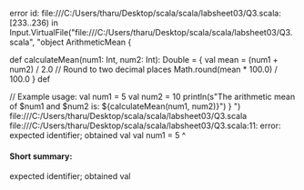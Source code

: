 error id: file:///C:/Users/tharu/Desktop/scala/scala/labsheet03/Q3.scala:[233..236) in Input.VirtualFile("file:///C:/Users/tharu/Desktop/scala/scala/labsheet03/Q3.scala", "object ArithmeticMean  {
  
  def calculateMean(num1: Int, num2: Int): Double = {
    val mean = (num1 + num2) / 2.0
    // Round to two decimal places
    Math.round(mean * 100.0) / 100.0
  } 
  def

  // Example usage:
  val num1 = 5
  val num2 = 10
  println(s"The arithmetic mean of $num1 and $num2 is: ${calculateMean(num1, num2)}")
}
")
file:///C:/Users/tharu/Desktop/scala/scala/labsheet03/Q3.scala
file:///C:/Users/tharu/Desktop/scala/scala/labsheet03/Q3.scala:11: error: expected identifier; obtained val
  val num1 = 5
  ^
#### Short summary: 

expected identifier; obtained val